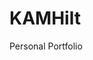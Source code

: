 # KAMHilt
Personal Portfolio

<!--
	Landed by Pixelarity
	pixelarity.com | hello@pixelarity.com
	License: pixelarity.com/license
-->


<!--
	Landed by Pixelarity
	pixelarity.com | hello@pixelarity.com
	License: pixelarity.com/license
-->